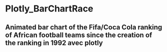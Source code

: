 # Plotly_BarChartRace

## Animated bar chart of the Fifa/Coca Cola ranking of African football teams since the creation of the ranking in 1992 avec plotly
